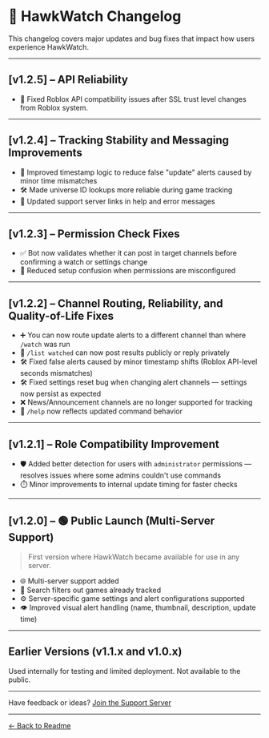 # 📝 HawkWatch Changelog

This changelog covers major updates and bug fixes that impact how users experience HawkWatch.

---

## [v1.2.5] – API Reliability

- 🔐 Fixed Roblox API compatibility issues after SSL trust level changes from Roblox system.

---

## [v1.2.4] – Tracking Stability and Messaging Improvements

- 🧭 Improved timestamp logic to reduce false "update" alerts caused by minor time mismatches
- 🛠️ Made universe ID lookups more reliable during game tracking
- 🔗 Updated support server links in help and error messages

---

## [v1.2.3] – Permission Check Fixes

- ✅ Bot now validates whether it can post in target channels before confirming a watch or settings change
- 🧪 Reduced setup confusion when permissions are misconfigured

---

## [v1.2.2] – Channel Routing, Reliability, and Quality-of-Life Fixes

- ➕ You can now route update alerts to a different channel than where `/watch` was run
- 💬 `/list watched` can now post results publicly or reply privately
- 🛠️ Fixed false alerts caused by minor timestamp shifts (Roblox API-level seconds mismatches)
- 🛠️ Fixed settings reset bug when changing alert channels — settings now persist as expected
- ❌ News/Announcement channels are no longer supported for tracking
- 🔄 `/help` now reflects updated command behavior

---

## [v1.2.1] – Role Compatibility Improvement

- 🛡️ Added better detection for users with `administrator` permissions — resolves issues where some admins couldn't use commands
- ⏱️ Minor improvements to internal update timing for faster checks

---

## [v1.2.0] – 🟢 Public Launch (Multi-Server Support)

> First version where HawkWatch became available for use in any server.

- 🌐 Multi-server support added
- 🔎 Search filters out games already tracked
- ⚙️ Server-specific game settings and alert configurations supported
- 👁️ Improved visual alert handling (name, thumbnail, description, update time)

---

## Earlier Versions (v1.1.x and v1.0.x)

Used internally for testing and limited deployment. Not available to the public.

---

Have feedback or ideas? [Join the Support Server](https://discord.gg/fxhXWgxcHV)

---

[← Back to Readme](README.md)
